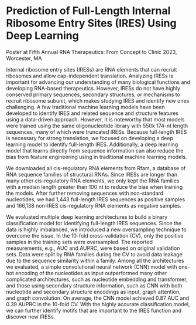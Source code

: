 # Prediction of Full-Length Internal Ribosome Entry Sites (IRES) Using Deep Learning

Poster at Fifth Annual RNA Therapeutics: From Concept to Clinic 2023, Worcester, MA

Internal ribosome entry sites (IRESs) are RNA elements that can recruit ribosomes and allow cap-independent translation. Analyzing IRESs is important for advancing our understanding of many biological functions and developing RNA-based therapeutics. However, IRESs do not have highly conserved primary sequences, secondary structures, or mechanisms to recruit ribosome subunit, which makes studying IRES and identify new ones challenging. A few traditional machine learning models have been developed to identify IRES and related sequence and structure features using a data-driven approach. However, it is noteworthy that most models were trained using the same oligonucleotide library with 550k 174-nt length sequences, many of which were truncated IRESs. Because full-length IRES is necessary for strong translation, we focused on developing a deep learning model to identify full-length IRES. Additionally, a deep learning model that learns directly from sequence information can also reduce the bias from feature engineering using in traditional machine learning models.

We downloaded all cis-regulatory RNA elements from Rfam, a database of RNA sequence families of structural RNAs. Since IRESs are longer than many other cis-regulatory RNA elements, we only kept the RNA families with a median length greater than 100 nt to reduce the bias when training the models. After further removing sequences with non-standard nucleotides, we had 1,443 full-length IRES sequences as positive samples and 166,138 non-IRES cis-regulatory RNA elements as negative samples.

We evaluated multiple deep learning architectures to build a binary classification model for identifying full-length IRES sequences. Since the data is highly imbalanced, we introduced a new oversampling technique to overcome the issue. In the 10-fold cross-validation (CV), only the positive samples in the training sets were oversampled. The reported measurements, e.g., AUC and AUPRC, were based on original validation sets. Data were split by RNA families during the CV to avoid data leakage due to the sequence similarity within a family. Among all the architectures we evaluated, a simple convolutional neural network (CNN) model with one-hot encoding of the nucleotides as input outperformed many other complicated architectures, such as nucleotide embedding and transformer, and those using secondary structure information, such as CNN with both nucleotide and secondary structure encodings as input, graph attention, and graph convolution. On average, the CNN model achieved 0.87 AUC and 0.39 AUPRC in the 10-fold CV. With the highly accurate classification model, we can further identify motifs that are important to the IRES function and discover new IRESs.
